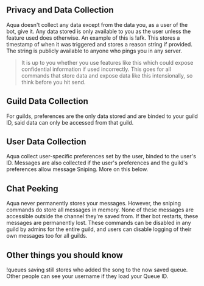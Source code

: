 ## Privacy and Data Collection
Aqua doesn't collect any data except from the data you, as a user of the bot, give it.
Any data stored is only available to you as the user unless the feature used does otherwise. An example of this is !afk.
This stores a timestamp of when it was triggered and stores a reason string if provided. The string is publicly available to anyone who pings you in any server.
> It is up to you whether you use features like this which could expose confidential information if used incorrectly. 
> This goes for all commands that store data and expose data like this intensionally, so think before you hit send.

## Guild Data Collection
For guilds, preferences are the only data stored and are binded to your guild ID, said data can only be accessed from that guild. 

## User Data Collection
Aqua collect user-specific preferences set by the user, binded to the user's ID. Messages are also collected if the user's preferences and the guild's preferences allow message Sniping. More on this below.

## Chat Peeking
Aqua never permanently stores your messages. However, the sniping commands do store all  messages in memory. None of these messages are accessible outside the channel they're saved from. If ther bot restarts, these messages are permanently lost.
These commands can be disabled in any guild by admins for the entire guild, and users can disable logging of their own messages too for all guilds.

## Other things you should know
!queues saving still stores who added the song to the now saved queue. Other people can see your username if they load your Queue ID.
